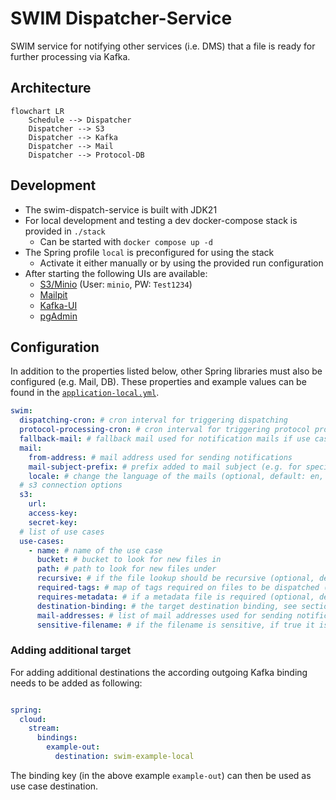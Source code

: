 # SWIM Dispatcher-Service

SWIM service for notifying other services (i.e. DMS) that a file is ready for further processing via Kafka.

## Architecture

```mermaid
flowchart LR
    Schedule --> Dispatcher
    Dispatcher --> S3
    Dispatcher --> Kafka
    Dispatcher --> Mail
    Dispatcher --> Protocol-DB
```

## Development

- The swim-dispatch-service is built with JDK21
- For local development and testing a dev docker-compose stack is provided in `./stack`
    - Can be started with `docker compose up -d`
- The Spring profile `local` is preconfigured for using the stack
    - Activate it either manually or by using the provided run configuration
- After starting the following UIs are available:
  - [S3/Minio](http://localhost:9001/) (User: `minio`, PW: `Test1234`)
  - [Mailpit](http://localhost:8025/)
  - [Kafka-UI](http://localhost:8089/)
  - [pgAdmin](http://localhost:5050/)

## Configuration

In addition to the properties listed below, other Spring libraries must also be configured (e.g. Mail, DB).
These properties and example values can be found in the [`application-local.yml`](./src/main/resources/application-local.yml).

```yaml
swim:
  dispatching-cron: # cron interval for triggering dispatching
  protocol-processing-cron: # cron interval for triggering protocol processing
  fallback-mail: # fallback mail used for notification mails if use case can't be resolved
  mail:
    from-address: # mail address used for sending notifications
    mail-subject-prefix: # prefix added to mail subject (e.g. for specifying the environment)
    locale: # change the language of the mails (optional, default: en, alternatives: de)
  # s3 connection options
  s3:
    url:
    access-key:
    secret-key:
  # list of use cases
  use-cases:
    - name: # name of the use case
      bucket: # bucket to look for new files in
      path: # path to look for new files under
      recursive: # if the file lookup should be recursive (optional, default: false)
      required-tags: # map of tags required on files to be dispatched (optional, default: {})
      requires-metadata: # if a metadata file is required (optional, default: false)
      destination-binding: # the target destination binding, see section "Adding additional target"
      mail-addresses: # list of mail addresses used for sending notifications
      sensitive-filename: # if the filename is sensitive, if true it isn't logged (optional, default: false)
```

### Adding additional target

For adding additional destinations the according outgoing Kafka binding needs to be added as following:

```yaml

spring:
  cloud:
    stream:
      bindings:
        example-out:
          destination: swim-example-local
```

The binding key (in the above example `example-out`) can then be used as use case destination.
